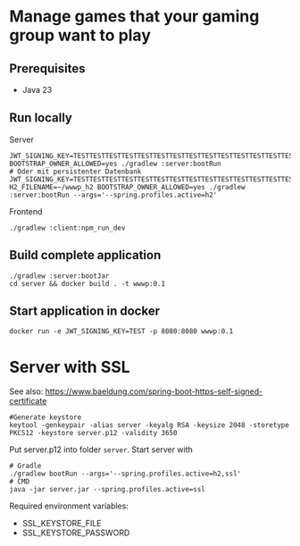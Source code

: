 # Manage games that your gaming group want to play

## Prerequisites

* Java 23

## Run locally

Server
```shell
JWT_SIGNING_KEY=TESTTESTTESTTESTTESTTESTTESTTESTTESTTESTTESTTESTTESTTEST BOOTSTRAP_OWNER_ALLOWED=yes ./gradlew :server:bootRun
# Oder mit persistenter Datenbank
JWT_SIGNING_KEY=TESTTESTTESTTESTTESTTESTTESTTESTTESTTESTTESTTESTTESTTEST H2_FILENAME=~/wwwp_h2 BOOTSTRAP_OWNER_ALLOWED=yes ./gradlew :server:bootRun --args='--spring.profiles.active=h2'
```

Frontend
```shell
./gradlew :client:npm_run_dev
```

## Build complete application

```shell
./gradlew :server:bootJar
cd server && docker build . -t wwwp:0.1
```

## Start application in docker
```shell
docker run -e JWT_SIGNING_KEY=TEST -p 8080:8080 wwwp:0.1 
```

# Server with SSL
See also: https://www.baeldung.com/spring-boot-https-self-signed-certificate
```shell
#Generate keystore
keytool -genkeypair -alias server -keyalg RSA -keysize 2048 -storetype PKCS12 -keystore server.p12 -validity 3650
```
Put server.p12 into folder `server`.
Start server with
```shell
# Gradle
./gradlew bootRun --args='--spring.profiles.active=h2,ssl'
# CMD
java -jar server.jar --spring.profiles.active=ssl
```
Required environment variables:
- SSL_KEYSTORE_FILE
- SSL_KEYSTORE_PASSWORD
